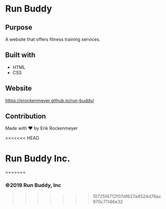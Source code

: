 # Run Buddy

## Purpose
A website that offers fitness training services.

## Built with
* HTML
* CSS

## Website
https://erockenmeyer.github.io/run-buddy/

## Contribution
Made with ❤️ by Erik Rockenmeyer

<<<<<<< HEAD
# Run Buddy Inc.
=======
### ©️2019 Run Buddy, Inc 
>>>>>>> 10725f4712f07df627a4524d76ac970c71146e32
